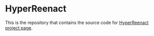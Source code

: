 # HyperReenact

This is the repository that contains the source code for [HyperReenact project page](https://stelabou.github.io/hyperreenact.github.io/).
